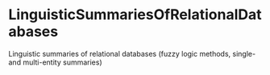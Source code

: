 # LinguisticSummariesOfRelationalDatabases
 Linguistic summaries of relational databases (fuzzy logic methods, single- and multi-entity summaries)

